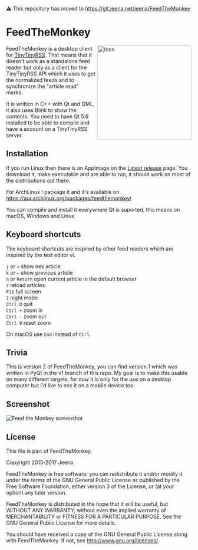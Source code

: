 ⚠️ This repository has moved to https://git.jeena.net/jeena/FeedTheMonkey

# FeedTheMonkey

<img align=right src="http://jeena.net/feedthemonkey/feedthemonkey-icon.png" width='256' alt='Icon'>

FeedTheMonkey is a desktop client for [TinyTinyRSS](http://tt-rss.org). That means that
it doesn't work as a standalone feed reader but only as a client for the TinyTinyRSS API
which it uses to get the normalized feeds and to synchronize the "article read" marks.

It is written in C++ with Qt and QML, it also uses Blink to show the contents. You need
to have Qt 5.6 installed to be able to compile and have a account on a TinyTinyRSS server.

## Installation

If you run Linux then there is an AppImage on the [Latest release](https://github.com/jeena/FeedTheMonkey/releases/latest) page. You download it, make executable and are able to run, it should work on most of the distributions out there.

For ArchLinux I package it and it's available on https://aur.archlinux.org/packages/feedthemonkey/

You can compile and install it everywhere Qt is suported, this means on macOS, Windows
and Linux.

## Keyboard shortcuts

The keyboard shortcuts are inspired by other feed readers which are inspired by the text editor vi.

`j` or `→` show nex article  
`k` or `←` show previous article  
`n` or `Return` open current article in the default browser  
`r` reload articles  
`F11` full screen  
`1` night mode  
`Ctrl Q` quit  
`Ctrl +` zoom in  
`Ctrl -` zoom out  
`Ctrl 0` reset zoom  

On macOS use `Cmd` instead of `Ctrl`.

## Trivia

This is version 2 of FeedTheMonkey, you can find version 1 which was written in PyQt in the v1 branch
of this repo. My goal is to make this usable on many different targets, for now it is only for
the use on a desktop computer but I'd like to see it on a mobile device too.

## Screenshot

![Feed the Monkey screenshot](http://jeena.net/feedthemonkey/feedthemonkey-dark.png)

## License

This file is part of FeedTheMonkey.

Copyright 2015-2017 Jeena

FeedTheMonkey is free software: you can redistribute it and/or modify
it under the terms of the GNU General Public License as published by
the Free Software Foundation, either version 3 of the License, or
(at your option) any later version.

FeedTheMonkey is distributed in the hope that it will be useful,
but WITHOUT ANY WARRANTY; without even the implied warranty of
MERCHANTABILITY or FITNESS FOR A PARTICULAR PURPOSE.  See the
GNU General Public License for more details.

You should have received a copy of the GNU General Public License
along with FeedTheMonkey. If not, see <http://www.gnu.org/licenses/>.
